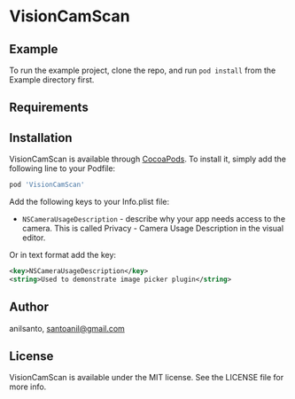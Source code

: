 # VisionCamScan


## Example

To run the example project, clone the repo, and run `pod install` from the Example directory first.

## Requirements

## Installation

VisionCamScan is available through [CocoaPods](https://cocoapods.org). To install
it, simply add the following line to your Podfile:

```ruby
pod 'VisionCamScan'
```

Add the following keys to your Info.plist file:

* `NSCameraUsageDescription` - describe why your app needs access to the camera. This is called Privacy - Camera Usage Description in the visual editor.

Or in text format add the key:

``` xml
<key>NSCameraUsageDescription</key>
<string>Used to demonstrate image picker plugin</string>
```
## Author

anilsanto, santoanil@gmail.com

## License

VisionCamScan is available under the MIT license. See the LICENSE file for more info.
